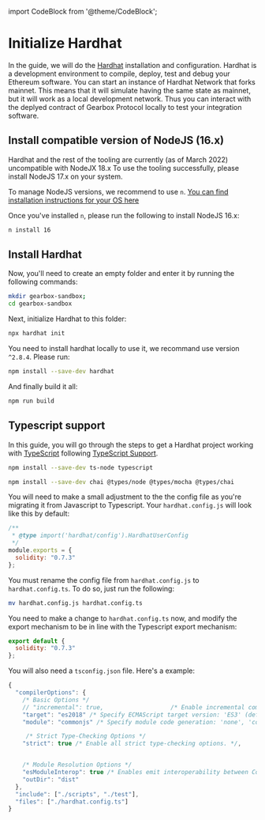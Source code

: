 import CodeBlock from '@theme/CodeBlock';

# Initialize Hardhat

In the guide, we will do the [Hardhat](https://hardhat.org/) installation and configuration. Hardhat is a development environment to compile, deploy, test and debug your Ethereum software. You can start an instance of Hardhat Network that forks mainnet. This means that it will simulate having the same state as mainnet, but it will work as a local development network. Thus you can interact with the deplyed contract of Gearbox Protocol locally to test your integration software.

## Install compatible version of NodeJS (16.x)

Hardhat and the rest of the tooling are currently (as of March 2022) uncompatible with NodeJX 18.x
To use the tooling successfully, please install NodeJS 17.x on your system.

To manage NodeJS versions, we recommend to use `n`. [You can find installation instructions for your OS here](https://www.npmjs.com/package/n#installation)

Once you've installed `n`, please run the following to install NodeJS 16.x:

```bash
n install 16
```

## Install Hardhat

Now, you'll need to create an empty folder and enter it by running the following commands:

```bash
mkdir gearbox-sandbox;
cd gearbox-sandbox
```

Next, initialize Hardhat to this folder:

```bash
npx hardhat init
```

You need to install hardhat locally to use it, we recommand use version `^2.8.4`. Please run:

```bash npm2yarn
npm install --save-dev hardhat
```

And finally build it all:

```bash npm2yarn
npm run build
```


## Typescript support

In this guide, you will go through the steps to get a Hardhat project working with [TypeScript](https://www.typescriptlang.org/) following [TypeScript Support](https://hardhat.org/guides/typescript.html).

```bash npm2yarn
npm install --save-dev ts-node typescript
```

```bash npm2yarn
npm install --save-dev chai @types/node @types/mocha @types/chai
```

You will need to make a small adjustment to the the config file as you're migrating it from Javascript to Typescript. Your `hardhat.config.js` will look like this by default:

```js title="hardhat.config.js"
/**
 * @type import('hardhat/config').HardhatUserConfig
 */
module.exports = {
  solidity: "0.7.3"
};
```

You must rename the config file from `hardhat.config.js` to `hardhat.config.ts`. To do so, just run the following:

```bash
mv hardhat.config.js hardhat.config.ts
```

You need to make a change to `hardhat.config.ts` now, and modify the export mechanism to be in line with the Typescript export mechanism:

```js title="hardhat.config.ts"
export default {
  solidity: "0.7.3"
};
```

You will also need a `tsconfig.json` file. Here's a example:

```ts title="tsconfig.json"
{
  "compilerOptions": {
    /* Basic Options */
    // "incremental": true,                   /* Enable incremental compilation */
    "target": "es2018" /* Specify ECMAScript target version: 'ES3' (default), 'ES5', 'ES2015', 'ES2016', 'ES2017', 'ES2018', 'ES2019', 'ES2020', or 'ESNEXT'. */,
    "module": "commonjs" /* Specify module code generation: 'none', 'commonjs', 'amd', 'system', 'umd', 'es2015', 'es2020', or 'ESNext'. */,

     /* Strict Type-Checking Options */
    "strict": true /* Enable all strict type-checking options. */,


    /* Module Resolution Options */
    "esModuleInterop": true /* Enables emit interoperability between CommonJS and ES Modules via creation of namespace objects for all imports. Implies 'allowSyntheticDefaultImports'. */,
    "outDir": "dist"
  },
  "include": ["./scripts", "./test"],
  "files": ["./hardhat.config.ts"]
}
```
